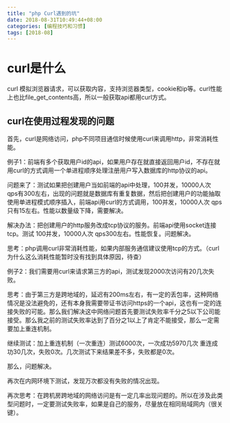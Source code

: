 ```yaml
---
title: "php Curl遇到的坑"
date: 2018-08-31T10:49:44+08:00
categories: [编程技巧和习惯]
tags: [2018-08]
---
```


# curl是什么

curl 模拟浏览器请求，可以获取内容，支持浏览器类型，cookie和ip等。curl性能上也比file_get_contents高，所以一般获取api都用curl方式。

## curl在使用过程发现的问题

首先，curl是网络访问，php不同项目通信时候使用curl来调用http，非常消耗性能。

例子1：前端有多个获取用户id的api，如果用户存在就直接返回用户id，不存在就用curl的方式调用一个单进程顺序处理注册用户写入数据库的http协议的api。

问题来了：测试如果把创建用户当如前端的api中处理，100并发，10000人次 qps有300左右，出现的问题就是数据库有重复数据，然后把创建用户的功能抽取使用单进程模式顺序插入，前端api用curl的方式调用，100并发，10000人次 qps只有15左右。性能以数量级下降，需要解决。

解决办法：把创建用户的http服务改成tcp协议的服务。前端api使用socket连接tcp。测试 100并发，10000人次 qps300左右。性能恢复。问题解决。

思考：php调用curl非常消耗性能，如果内部服务通信建议使用tcp的方式。（curl为什么这么消耗性能暂时没有找到具体原因，待查）


例子2：我们需要用curl来请求第三方的api，测试发现2000次访问有20几次失败。

思考：由于第三方是跨地域的，延迟有200ms左右，有一定的丢包率，这种网络情况是没法避免的，还有本身我需要带证书访问https的一个api，这也有一定的连接失败的可能。那么我们解决这中网络问题首先要测试失败率千分之5以下公司能接受。那么我之前的测试失败率达到了百分之1以上了肯定不能接受，那么一定需要加上重连机制。

继续测试：加上重连机制（一次重连）测试6000次，一次成功5970几次 重连成功30几次，失败0次。几次测试下来结果差不多，失败都是0次。

那么，问题解决。

再次在内网环境下测试，发现万次都没有失败的情况出现。

再次思考：在跨机房跨地域的网络访问是有一定几率出现问题的。所以在涉及此类型问题时，一定要测试失败率，如果是自己的服务，尽量放在相同局域网内（很关键）。



